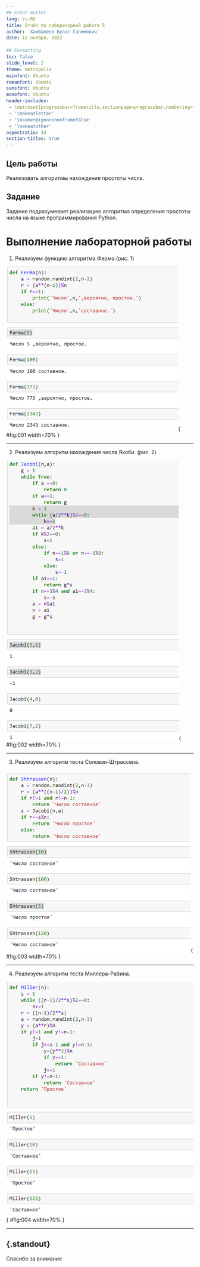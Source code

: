 ```yaml
---
## Front matter
lang: ru-RU
title: Отчёт по лабораторной работе 5
author: 'Хамбалеев Булат Галимович'
date: 12 ноября, 2022

## Formatting
toc: false
slide_level: 2
theme: metropolis
mainfont: Ubuntu
romanfont: Ubuntu
sansfont: Ubuntu
monofont: Ubuntu
header-includes: 
 - \metroset{progressbar=frametitle,sectionpage=progressbar,numbering=fraction}
 - '\makeatletter'
 - '\beamer@ignorenonframefalse'
 - '\makeatother'
aspectratio: 43
section-titles: true
---
```


## Цель работы

Реализовать алгоритмы нахождения простоты числа.

## Задание

Задание подразумевает реализацию алгоритма определения простоты числа на языке программирования Python.

# Выполнение лабораторной работы

1. Реализуем функцию алгоритма Ферма.(рис. 1)

![рис.1. Алгоритм.](images/1.jpg){ #fig:001 width=70% }

---

2. Реализуем алгоритм нахождения числа Якоби. (рис. 2)

![рис.2. Якоби.](images/2.jpg){ #fig:002 width=70% }

---

3. Реализуем алгоритм теста Соловэя-Штрассена.

![рис.3. Соловэй-Штрассен.](images/3.jpg){ #fig:003 width=70% }

---

4. Реализуем алгоритм теста Миллера-Рабина.

![рис.4. Миллер-Рабин.](images/4.jpg){ #fig:004 width=70% }

---


## {.standout}

Спасибо за внимание
